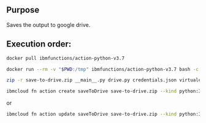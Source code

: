 ## Purpose
Saves the output to google drive.

## Execution order:
```bash
docker pull ibmfunctions/action-python-v3.7
```
```bash
docker run --rm -v "$PWD:/tmp" ibmfunctions/action-python-v3.7 bash -c "cd /tmp && virtualenv virtualenv && source virtualenv/bin/activate && pip install -r requirements.txt"
```
```bash
zip -r save-to-drive.zip __main__.py drive.py credentials.json virtualenv
```
```bash
ibmcloud fn action create saveToDrive save-to-drive.zip --kind python:3.7 --web true
```
or
```bash
ibmcloud fn action update saveToDrive save-to-drive.zip --kind python:3.7 --web true
```